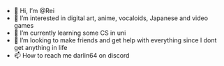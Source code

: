 - 👋 Hi, I’m @Rei
- 👀 I’m interested in digital art, anime, vocaloids, Japanese and video games
- 🌱 I’m currently learning some CS in uni 
- 💞️ I’m looking to make friends and get help with everything since I dont get anything in life
- 📫 How to reach me darlin64 on discord

<!---
Sweetie64/Sweetie64 is a ✨ special ✨ repository because its `README.md` (this file) appears on your GitHub profile.
You can click the Preview link to take a look at your changes.
--->
